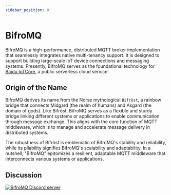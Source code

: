 ```yaml
---
sidebar_position: 0
---
```


# BifroMQ

BifroMQ is a high-performance, distributed MQTT broker implementation that seamlessly integrates native multi-tenancy
support. It is designed to support building large-scale IoT device connections and messaging systems. Presently, BifroMQ serves as the foundational technology for [Baidu IoTCore](https://cloud.baidu.com/product/iot.html), a public serverless
cloud service.

## Origin of the Name

BifroMQ derives its name from the Norse mythological `Bifröst`, a rainbow bridge that connects Midgard (the realm of humans) and Asgard (the domain of gods). Like Bifröst, BifroMQ serves as a flexible and sturdy bridge linking different systems or applications to enable communication through message exchange. This aligns with the core function of MQTT middleware, which is to manage and accelerate message delivery in distributed systems.

The robustness of Bifröst is emblematic of BifroMQ's stability and reliability, while its pliability signifies BifroMQ's scalability and adaptability. In a nutshell, "BifroMQ" epitomizes a resilient, adaptable MQTT middleware that interconnects various systems or applications.

## Discussion

<a href="https://discord.gg/Pfs3QRadRB"><img src="https://img.shields.io/discord/1115542029531885599?logo=discord&logoColor=white" alt="BifroMQ Discord server" /></a>
